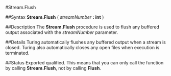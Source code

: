 
#Stream.Flush

##Syntax
**Stream.Flush** ( *streamNumber* **: int** )



##Description
The **Stream.Flush** procedure is used to flush any buffered output associated with the *streamNumber* parameter. 



##Details
Turing automatically flushes any buffered output when a stream is closed. Turing also automatically closes any open files when execution is terminated.



##Status
Exported qualified.
This means that you can only call the function by calling **Stream.Flush**, not by calling **Flush**.


